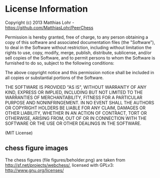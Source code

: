 # License Information #

Copyright (c) 2013 Matthias Lohr - https://github.com/MatthiasLohr/PeerChess

Permission is hereby granted, free of charge, to any person obtaining
a copy of this software and associated documentation files (the
"Software"), to deal in the Software without restriction, including
without limitation the rights to use, copy, modify, merge, publish,
distribute, sublicense, and/or sell copies of the Software, and to
permit persons to whom the Software is furnished to do so, subject to
the following conditions:

The above copyright notice and this permission notice shall be
included in all copies or substantial portions of the Software.

THE SOFTWARE IS PROVIDED "AS IS", WITHOUT WARRANTY OF ANY KIND,
EXPRESS OR IMPLIED, INCLUDING BUT NOT LIMITED TO THE WARRANTIES OF
MERCHANTABILITY, FITNESS FOR A PARTICULAR PURPOSE AND
NONINFRINGEMENT. IN NO EVENT SHALL THE AUTHORS OR COPYRIGHT HOLDERS BE
LIABLE FOR ANY CLAIM, DAMAGES OR OTHER LIABILITY, WHETHER IN AN ACTION
OF CONTRACT, TORT OR OTHERWISE, ARISING FROM, OUT OF OR IN CONNECTION
WITH THE SOFTWARE OR THE USE OR OTHER DEALINGS IN THE SOFTWARE.

(MIT License)

## chess figure images ##

The chess figures (file figures/beholder.png) are taken from
http://sf.net/projects/webchess/, licensed with GPLv3:
  <http://www.gnu.org/licenses/>
